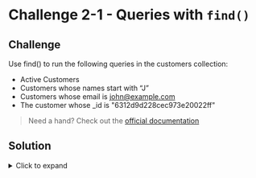 # Challenge 2-1 - Queries with `find()`

## Challenge

Use find() to run the following queries in the customers collection:

- Active Customers
- Customers whose names start with “J”
- Customers whose email is john@example.com
- The customer whose _id is "6312d9d228cec973e20022ff"

> Need a hand? Check out the [official documentation](https://www.mongodb.com/docs/manual/reference/method/db.collection.find/)

## Solution

<details>
  <summary>Click to expand</summary>

```javascript
db.customers.find({ active: true });
db.customers.find({ email: "john@example.com" })
db.customers.find({ name: /a/ })
db.customers.find({ _id: ObjectId("6312d9d228cec973e20022ff") })

```

### Expected Output

```javascript
[
  {
    _id: ObjectId("6312d9d228cec973e20022ff"),
    name: 'Gene',
    email: 'gene@exmple.com',
    phone: '555-1212',
    active: true,
    customerSince: ISODate("2021-10-30T00:00:00.001Z"),
    favoriteCategories: [ 'sports' ],
    addresses: {
      billing: {
        address: '222 Some Rd',
        city: 'Some Town',
        state: 'FL',
        zip: '12345'
      }
    },
    orders: [ ObjectId("6312f4a6f80e3117f621a468") ]
  },
  {
    _id: ObjectId("6312d87c9df14eea7e2ca9e4"),
    name: 'Zach',
    email: 'zach@example.com',
    phone: '206-555-3333',
    active: true,
    customerSince: ISODate("2022-06-17T00:00:00.000Z"),
    favoriteCategories: [ 'sports' ],
    addresses: {
      billing: {
        address: '123 Main St',
        city: 'Some Town',
        state: 'WA',
        zip: '12345'
      }
    },
    orders: [
      ObjectId("6312f4a6f80e3117f621a46a"),
      ObjectId("6312f4a6f80e3117f621a469")
    ]
  }
]
```

</details>
